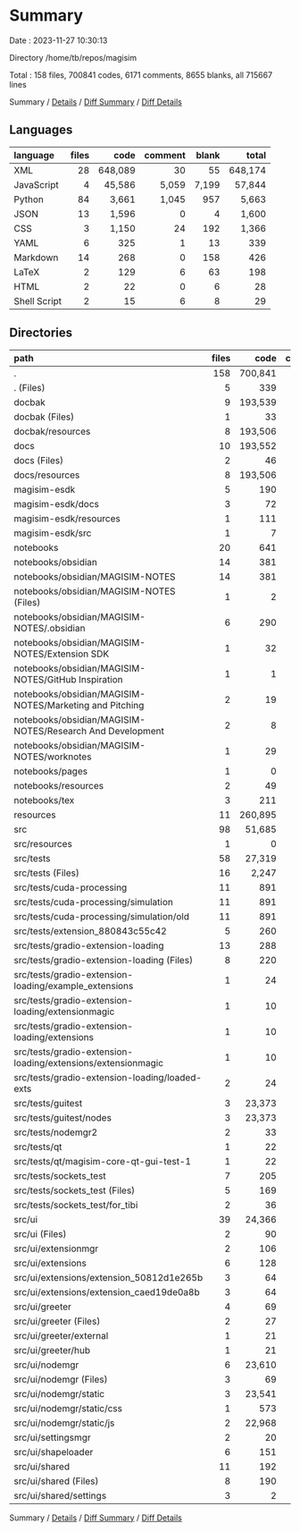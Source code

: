 # Summary

Date : 2023-11-27 10:30:13

Directory /home/tb/repos/magisim

Total : 158 files,  700841 codes, 6171 comments, 8655 blanks, all 715667 lines

Summary / [Details](details.md) / [Diff Summary](diff.md) / [Diff Details](diff-details.md)

## Languages
| language | files | code | comment | blank | total |
| :--- | ---: | ---: | ---: | ---: | ---: |
| XML | 28 | 648,089 | 30 | 55 | 648,174 |
| JavaScript | 4 | 45,586 | 5,059 | 7,199 | 57,844 |
| Python | 84 | 3,661 | 1,045 | 957 | 5,663 |
| JSON | 13 | 1,596 | 0 | 4 | 1,600 |
| CSS | 3 | 1,150 | 24 | 192 | 1,366 |
| YAML | 6 | 325 | 1 | 13 | 339 |
| Markdown | 14 | 268 | 0 | 158 | 426 |
| LaTeX | 2 | 129 | 6 | 63 | 198 |
| HTML | 2 | 22 | 0 | 6 | 28 |
| Shell Script | 2 | 15 | 6 | 8 | 29 |

## Directories
| path | files | code | comment | blank | total |
| :--- | ---: | ---: | ---: | ---: | ---: |
| . | 158 | 700,841 | 6,171 | 8,655 | 715,667 |
| . (Files) | 5 | 339 | 3 | 40 | 382 |
| docbak | 9 | 193,539 | 8 | 44 | 193,591 |
| docbak (Files) | 1 | 33 | 0 | 28 | 61 |
| docbak/resources | 8 | 193,506 | 8 | 16 | 193,530 |
| docs | 10 | 193,552 | 8 | 47 | 193,607 |
| docs (Files) | 2 | 46 | 0 | 31 | 77 |
| docs/resources | 8 | 193,506 | 8 | 16 | 193,530 |
| magisim-esdk | 5 | 190 | 1 | 31 | 222 |
| magisim-esdk/docs | 3 | 72 | 0 | 26 | 98 |
| magisim-esdk/resources | 1 | 111 | 1 | 2 | 114 |
| magisim-esdk/src | 1 | 7 | 0 | 3 | 10 |
| notebooks | 20 | 641 | 36 | 141 | 818 |
| notebooks/obsidian | 14 | 381 | 0 | 48 | 429 |
| notebooks/obsidian/MAGISIM-NOTES | 14 | 381 | 0 | 48 | 429 |
| notebooks/obsidian/MAGISIM-NOTES (Files) | 1 | 2 | 0 | 5 | 7 |
| notebooks/obsidian/MAGISIM-NOTES/.obsidian | 6 | 290 | 0 | 0 | 290 |
| notebooks/obsidian/MAGISIM-NOTES/Extension SDK | 1 | 32 | 0 | 13 | 45 |
| notebooks/obsidian/MAGISIM-NOTES/GitHub Inspiration | 1 | 1 | 0 | 0 | 1 |
| notebooks/obsidian/MAGISIM-NOTES/Marketing and Pitching | 2 | 19 | 0 | 6 | 25 |
| notebooks/obsidian/MAGISIM-NOTES/Research And Development | 2 | 8 | 0 | 10 | 18 |
| notebooks/obsidian/MAGISIM-NOTES/worknotes | 1 | 29 | 0 | 14 | 43 |
| notebooks/pages | 1 | 0 | 0 | 1 | 1 |
| notebooks/resources | 2 | 49 | 27 | 28 | 104 |
| notebooks/tex | 3 | 211 | 9 | 64 | 284 |
| resources | 11 | 260,895 | 10 | 21 | 260,926 |
| src | 98 | 51,685 | 6,105 | 8,331 | 66,121 |
| src/resources | 1 | 0 | 0 | 1 | 1 |
| src/tests | 58 | 27,319 | 3,159 | 4,417 | 34,895 |
| src/tests (Files) | 16 | 2,247 | 227 | 271 | 2,745 |
| src/tests/cuda-processing | 11 | 891 | 219 | 248 | 1,358 |
| src/tests/cuda-processing/simulation | 11 | 891 | 219 | 248 | 1,358 |
| src/tests/cuda-processing/simulation/old | 11 | 891 | 219 | 248 | 1,358 |
| src/tests/extension_880843c55c42 | 5 | 260 | 35 | 37 | 332 |
| src/tests/gradio-extension-loading | 13 | 288 | 92 | 104 | 484 |
| src/tests/gradio-extension-loading (Files) | 8 | 220 | 81 | 81 | 382 |
| src/tests/gradio-extension-loading/example_extensions | 1 | 24 | 3 | 9 | 36 |
| src/tests/gradio-extension-loading/extensionmagic | 1 | 10 | 0 | 3 | 13 |
| src/tests/gradio-extension-loading/extensions | 1 | 10 | 0 | 3 | 13 |
| src/tests/gradio-extension-loading/extensions/extensionmagic | 1 | 10 | 0 | 3 | 13 |
| src/tests/gradio-extension-loading/loaded-exts | 2 | 24 | 8 | 8 | 40 |
| src/tests/guitest | 3 | 23,373 | 2,533 | 3,697 | 29,603 |
| src/tests/guitest/nodes | 3 | 23,373 | 2,533 | 3,697 | 29,603 |
| src/tests/nodemgr2 | 2 | 33 | 42 | 12 | 87 |
| src/tests/qt | 1 | 22 | 1 | 7 | 30 |
| src/tests/qt/magisim-core-qt-gui-test-1 | 1 | 22 | 1 | 7 | 30 |
| src/tests/sockets_test | 7 | 205 | 10 | 41 | 256 |
| src/tests/sockets_test (Files) | 5 | 169 | 9 | 38 | 216 |
| src/tests/sockets_test/for_tibi | 2 | 36 | 1 | 3 | 40 |
| src/ui | 39 | 24,366 | 2,946 | 3,913 | 31,225 |
| src/ui (Files) | 2 | 90 | 153 | 30 | 273 |
| src/ui/extensionmgr | 2 | 106 | 58 | 18 | 182 |
| src/ui/extensions | 6 | 128 | 38 | 36 | 202 |
| src/ui/extensions/extension_50812d1e265b | 3 | 64 | 31 | 16 | 111 |
| src/ui/extensions/extension_caed19de0a8b | 3 | 64 | 7 | 20 | 91 |
| src/ui/greeter | 4 | 69 | 13 | 14 | 96 |
| src/ui/greeter (Files) | 2 | 27 | 5 | 6 | 38 |
| src/ui/greeter/external | 1 | 21 | 4 | 4 | 29 |
| src/ui/greeter/hub | 1 | 21 | 4 | 4 | 29 |
| src/ui/nodemgr | 6 | 23,610 | 2,609 | 3,721 | 29,940 |
| src/ui/nodemgr (Files) | 3 | 69 | 68 | 26 | 163 |
| src/ui/nodemgr/static | 3 | 23,541 | 2,541 | 3,695 | 29,777 |
| src/ui/nodemgr/static/css | 1 | 573 | 12 | 96 | 681 |
| src/ui/nodemgr/static/js | 2 | 22,968 | 2,529 | 3,599 | 29,096 |
| src/ui/settingsmgr | 2 | 20 | 3 | 4 | 27 |
| src/ui/shapeloader | 6 | 151 | 36 | 46 | 233 |
| src/ui/shared | 11 | 192 | 36 | 44 | 272 |
| src/ui/shared (Files) | 8 | 190 | 36 | 42 | 268 |
| src/ui/shared/settings | 3 | 2 | 0 | 2 | 4 |

Summary / [Details](details.md) / [Diff Summary](diff.md) / [Diff Details](diff-details.md)